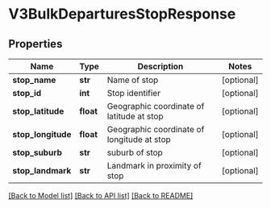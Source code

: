 # V3BulkDeparturesStopResponse

## Properties
Name | Type | Description | Notes
------------ | ------------- | ------------- | -------------
**stop_name** | **str** | Name of stop | [optional] 
**stop_id** | **int** | Stop identifier | [optional] 
**stop_latitude** | **float** | Geographic coordinate of latitude at stop | [optional] 
**stop_longitude** | **float** | Geographic coordinate of longitude at stop | [optional] 
**stop_suburb** | **str** | suburb of stop | [optional] 
**stop_landmark** | **str** | Landmark in proximity of stop | [optional] 

[[Back to Model list]](../README.md#documentation-for-models) [[Back to API list]](../README.md#documentation-for-api-endpoints) [[Back to README]](../README.md)


